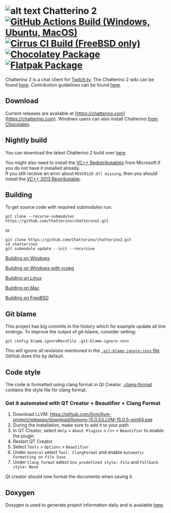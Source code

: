 ![alt text](https://user-images.githubusercontent.com/41973452/272541622-52457e89-5f16-4c83-93e7-91866c25b606.png)
Chatterino 2 [![GitHub Actions Build (Windows, Ubuntu, MacOS)](https://github.com/Chatterino/chatterino2/workflows/Build/badge.svg?branch=master)](https://github.com/Chatterino/chatterino2/actions?query=workflow%3ABuild+branch%3Amaster) [![Cirrus CI Build (FreeBSD only)](https://api.cirrus-ci.com/github/Chatterino/chatterino2.svg?branch=master)](https://cirrus-ci.com/github/Chatterino/chatterino2/master) [![Chocolatey Package](https://img.shields.io/chocolatey/v/chatterino?include_prereleases)](https://chocolatey.org/packages/chatterino) [![Flatpak Package](https://img.shields.io/flathub/v/com.chatterino.chatterino)](https://flathub.org/apps/details/com.chatterino.chatterino)
============

Chatterino 2 is a chat client for [Twitch.tv](https://twitch.tv).
The Chatterino 2 wiki can be found [here](https://wiki.chatterino.com).
Contribution guidelines can be found [here](https://wiki.chatterino.com/Contributing%20for%20Developers).

## Download

Current releases are available at [https://chatterino.com](https://chatterino.com).
Windows users can also install Chatterino [from Chocolatey](https://chocolatey.org/packages/chatterino).

## Nightly build

You can download the latest Chatterino 2 build over [here](https://github.com/Chatterino/chatterino2/releases/tag/nightly-build)

You might also need to install the [VC++ Redistributables](https://aka.ms/vs/17/release/vc_redist.x64.exe) from Microsoft if you do not have it installed already.  
If you still receive an error about `MSVCR120.dll missing`, then you should install the [VC++ 2013 Restributable](https://download.microsoft.com/download/2/E/6/2E61CFA4-993B-4DD4-91DA-3737CD5CD6E3/vcredist_x64.exe).

## Building

To get source code with required submodules run:

```
git clone --recurse-submodules https://github.com/Chatterino/chatterino2.git
```

or

```
git clone https://github.com/Chatterino/chatterino2.git
cd chatterino2
git submodule update --init --recursive
```

[Building on Windows](../master/BUILDING_ON_WINDOWS.md)

[Building on Windows with vcpkg](../master/BUILDING_ON_WINDOWS_WITH_VCPKG.md)

[Building on Linux](../master/BUILDING_ON_LINUX.md)

[Building on Mac](../master/BUILDING_ON_MAC.md)

[Building on FreeBSD](../master/BUILDING_ON_FREEBSD.md)

## Git blame

This project has big commits in the history which for example update all line
endings. To improve the output of git-blame, consider setting:

```
git config blame.ignoreRevsFile .git-blame-ignore-revs
```

This will ignore all revisions mentioned in the [`.git-blame-ignore-revs`
file](./.git-blame-ignore-revs). GitHub does this by default.

## Code style

The code is formatted using clang format in Qt Creator. [.clang-format](src/.clang-format) contains the style file for clang format.

### Get it automated with QT Creator + Beautifier + Clang Format

1. Download LLVM: https://github.com/llvm/llvm-project/releases/download/llvmorg-15.0.5/LLVM-15.0.5-win64.exe
2. During the installation, make sure to add it to your path
3. In QT Creator, select `Help` > `About Plugins` > `C++` > `Beautifier` to enable the plugin
4. Restart QT Creator
5. Select `Tools` > `Options` > `Beautifier`
6. Under `General` select `Tool: ClangFormat` and enable `Automatic Formatting on File Save`
7. Under `Clang Format` select `Use predefined style: File` and `Fallback style: None`

Qt creator should now format the documents when saving it.

## Doxygen

Doxygen is used to generate project information daily and is available [here](https://doxygen.chatterino.com).
